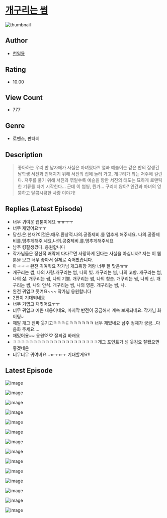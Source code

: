 # [개구리는 썸](https://comic.naver.com/bestChallenge/list?titleId=810108)
![thumbnail](https://image-comic.pstatic.net/user_contents_data/challenge_comic/2023/05/23/366446/upload_7220169848875137335_480x623.jpeg)

## Author
- [천일묭](https://comic.naver.com/artistTitle?id=366446)

## Rating
- 10.00

## View Count
- 777

## Genre
- 로맨스, 판타지

## Description
> 좋아하는 우리 반 남자애가 사실은 마녀였다?! 얼빠 예슬이는 같은 반의 잘생긴 남학생 서진과 친해지기 위해 서진의 집에 놀러 가고, 개구리가 되는 저주에 걸린다. 저주를 풀기 위해 서진과 엮일수록 예슬을 향한 서진의 태도는 묘하게 로맨틱한 기류를 타기 시작한다... 근데 이 썸씽, 뭔가... 구리지 않아? 인간과 마녀의 엉뚱하고 달콤시큼한 사랑 이야기!

## Replies (Latest Episode)
- 너무 귀여운 웹툰이에요 ㅠㅠㅜㅜ
- 너무 재밌어요ㅜㅜ
- 당신.은.천재?이것은.매우.환상적.나의.공중제비.를 멈추게.해주세요. 나의.공중제비를.멈추게해주.세요.나의.공중제비.를.멈추게해주세요
- 남주 킹잘생겼다. 응원합니다
- 작가님들은 정신적 쾌락에 다다르면 사망하게 된다는 사실을 아십니까? 저는 이 웹툰을 보고 너무 좋아서 실제로 죽어봤습니다.
- 아ㅋㅋㅋ 완전 귀여워요 작가님 개그취향 저랑 너무 잘 맞음ㅠㅠ
- 개구리는 썸, 나의 사랑.개구리는 썸, 나의 빛. 개구리는 썸, 나의 고향. 개구리는 썸, 나의 삶. 개구리는 썸, 나의 기쁨. 개구리는 썸, 나의 청춘. 개구리는 썸, 나의 신. 개구리는 썸, 나의 안식. 개구리는 썸, 나의 영혼. 개구리는 썸, 나.
- 완전 귀엽고 웃겨요~~~ 작가님 응원합니다
- 2편이 기대되네요
- 너무 기엽고 재믺어요ㅜㅜ
- 너무 귀엽고 예쁜 내용이네요, 마지막 반전이 궁금해서 계속 보게되네요. 작가님 화이팅~
- 깨알 개그 진짜 웃기고ㅋㅋㅋㅌㅋㅋㅋㅋㅋㅋ 너무 재밌네요 남주 정체가 궁금...다음화 주세요....
- 재밌어용~~ 응원♡♡ 잘되길 바래요
- ㅋㅋㅋㅋㅋㅋㅋㅋㅋㅋㅋㅋㅋㅋㅋㅋㅋㅋㅋㅋㅋ개그 포인트가 넘 웃김요 잘됐으면 좋겠네욘
- 너무너무 귀여버요...ㅠㅜㅠㅜ 기대할게요!!

## Latest Episode
![image](https://image-comic.pstatic.net/user_contents_data/challenge_comic/2023/05/23/366446/upload_3486683532928181093.jpeg)

![image](https://image-comic.pstatic.net/user_contents_data/challenge_comic/2023/05/23/366446/upload_3762868965440120372.jpeg)

![image](https://image-comic.pstatic.net/user_contents_data/challenge_comic/2023/05/23/366446/upload_3631138491568568376.jpeg)

![image](https://image-comic.pstatic.net/user_contents_data/challenge_comic/2023/05/23/366446/upload_4122256427049967921.jpeg)

![image](https://image-comic.pstatic.net/user_contents_data/challenge_comic/2023/05/23/366446/upload_7234242476707950645.jpeg)

![image](https://image-comic.pstatic.net/user_contents_data/challenge_comic/2023/05/23/366446/upload_3631420147017856353.jpeg)

![image](https://image-comic.pstatic.net/user_contents_data/challenge_comic/2023/05/23/366446/upload_3474076743926638130.jpeg)

![image](https://image-comic.pstatic.net/user_contents_data/challenge_comic/2023/05/23/366446/upload_4121184425422762288.jpeg)

![image](https://image-comic.pstatic.net/user_contents_data/challenge_comic/2023/05/23/366446/upload_4049361010184828769.jpeg)

![image](https://image-comic.pstatic.net/user_contents_data/challenge_comic/2023/05/23/366446/upload_7075217894638039907.jpeg)

![image](https://image-comic.pstatic.net/user_contents_data/challenge_comic/2023/05/23/366446/upload_3618416016904906338.jpeg)

![image](https://image-comic.pstatic.net/user_contents_data/challenge_comic/2023/05/23/366446/upload_7162465280451688757.jpeg)

![image](https://image-comic.pstatic.net/user_contents_data/challenge_comic/2023/05/23/366446/upload_7005410116136024377.jpeg)

![image](https://image-comic.pstatic.net/user_contents_data/challenge_comic/2023/05/23/366446/upload_3474866193241956917.jpeg)
